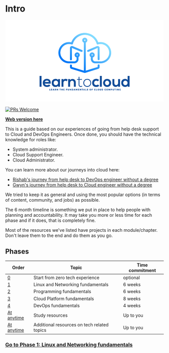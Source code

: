 # Intro

![logo](img/Logo-01.png)

[![PRs Welcome](https://img.shields.io/badge/PRs-welcome-brightgreen.svg?style=flat-square)](http://makeapullrequest.com)

**[Web version here](https://learntocloud.guide)**

This is a guide based on our experiences of going from help desk support to Cloud and DevOps Engineers. Once done, you should have the  technical knowledge for roles like:

- System administrator.
- Cloud Support Engineer.
- Cloud Administrator.

You can learn more about our journeys into cloud here:
- [Rishab's journey from help desk to DevOps engineer without a degree](https://youtu.be/LZuWZ0SBYm8) 
- [Gwyn's journey from help desk to Cloud engineer without a degree](https://youtu.be/kluKaLXJ2lg)

We tried to keep it as general and using the most popular options (in terms of content, community, and jobs) as possible.

The 6 month timeline is something we put in place to help people with planning and accountability. It may take you more or less time for each phase and if it does, that is completely fine.

Most of the resources we've listed have projects in each module/chapter. Don't leave them to the end and do them as you go.


## Phases


| Order | Topic                           | Time commitment |
|-------|---------------------------------|-------------------|
| [0](phase0/README.md)     | Start from zero tech experience  | optional 
| [1](phase1/README.md)     | Linux and Networking fundamentals | 6 weeks           |
| [2](phase2/README.md)     | Programming fundamentals | 6 weeks           |
| [3](phase3/README.md)    | Cloud Platform fundamentals| 8 weeks           |
| [4](phase4/README.md)     | DevOps fundamentals         | 4 weeks           |
| [At anytime](resources/readme.md)     | Study resources         | Up to you        |
| [At anytime](more-topics/README.md)     | Additional resources on tech related topics        | Up to you        |



### [Go to Phase 1: Linux and Networking fundamentals](phase1/README.md)
